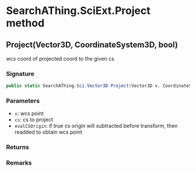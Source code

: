 # SearchAThing.SciExt.Project method
## Project(Vector3D, CoordinateSystem3D, bool)
wcs coord of projected coord to the given cs

### Signature
```csharp
public static SearchAThing.Sci.Vector3D Project(Vector3D v, CoordinateSystem3D cs, bool evalCSOrigin = True)
```
### Parameters
- `v`: wcs point
- `cs`: cs to project
- `evalCSOrigin`: if true cs origin will subtracted before transform, then readded to obtain wcs point

### Returns

### Remarks

